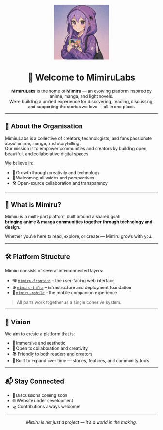 <p align="center">
  <img src="assets/avatar.jpg" alt="MimiruLabs Organisation Avatar" width="180"/>
</p>

<h1 align="center">🌸 Welcome to MimiruLabs</h1>

<p align="center">
  <b>MimiruLabs</b> is the home of <b>Mimiru</b> — an evolving platform inspired by anime, manga, and light novels.<br>
  We’re building a unified experience for discovering, reading, discussing, and supporting the stories we love — all in one place.
</p>

---

## 🏢 About the Organisation

MimiruLabs is a collective of creators, technologists, and fans passionate about anime, manga, and storytelling.  
Our mission is to empower communities and creators by building open, beautiful, and collaborative digital spaces.

We believe in:

- 🌱 Growth through creativity and technology  
- 🤗 Welcoming all voices and perspectives  
- 🛠️ Open-source collaboration and transparency  

---

## 🧩 What is Mimiru?

Mimiru is a multi-part platform built around a shared goal:  
**bringing anime & manga communities together through technology and design.**

Whether you're here to read, explore, or create — Mimiru grows with you.

---

## 🛠️ Platform Structure

Mimiru consists of several interconnected layers:

- 🖼️ [`mimiru-frontend`](https://github.com/MimiruLabs/mimiru-frontend) – the user-facing web interface  
- ⚙️ [`mimiru-infra`](https://github.com/MimiruLabs/mimiru-infra) – infrastructure and deployment foundation  
- 📱 [`mimiru-mobile`](https://github.com/MimiruLabs/mimiru-mobile) – the mobile companion experience  

> All parts work together as a single cohesive system.

---

## 🌌 Vision

We aim to create a platform that is:

- 💫 Immersive and aesthetic  
- 🤝 Open to collaboration and creativity  
- 📚 Friendly to both readers and creators  
- 🔮 Built to expand over time — stories, features, and community tools

---

## 📬 Stay Connected

- 💬 Discussions coming soon  
- 🌐 Website under development  
- 🛸 Contributions always welcome!  

---

<p align="center"><i>Mimiru is not just a project — it’s a world in the making.</i></p>
